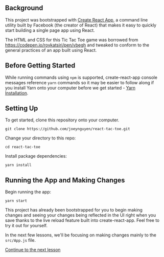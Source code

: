 ## Background

This project was bootstrapped with [Create React App](https://github.com/facebookincubator/create-react-app), a command line utility built by Facebook (the creator of React) that makes it easy to quickly start building a single page app using React.

The HTML and CSS for this Tic Tac Toe game was borrowed from https://codepen.io/roykatsiri/pen/vbegh and tweaked to conform to the general practices of an app built using React.

## Before Getting Started

While running commands using `npm` is supported, create-react-app console messages reference `yarn` commands so it may be easier to follow along if you install Yarn onto your computer before we get started - [Yarn Installation](https://yarnpkg.com/en/docs/install).

## Setting Up

To get started, clone this repository onto your computer.
```
git clone https://github.com/joeynguyen/react-tac-toe.git
```

Change your directory to this repo:
```
cd react-tac-toe
```

Install package dependencies:
```
yarn install
```

## Running the App and Making Changes

Begin running the app:
```
yarn start
```

This project has already been bootstrapped for you to begin making changes and seeing your changes being reflected in the UI right when you save thanks to the live reload feature built into create-react-app. Feel free to try it out for yourself.

In the next few lessons, we'll be focusing on making changes mainly to the `src/App.js` file.

[Continue to the next lesson](https://github.com/joeynguyen/react-tac-toe/blob/master/lessons/lesson-1-rendering-from-state.md)
